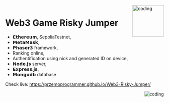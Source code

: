 <img align="right" alt="coding" src="https://i.ibb.co/Jxfw1z7/risky-Jumper-Web3-Icon.png" width="100" height="auto">

# Web3 Game Risky Jumper

- 𝗘𝘁𝗵𝗲𝗿𝗲𝘂𝗺, SepoliaTestnet,
- 𝗠𝗲𝘁𝗮𝗠𝗮𝘀𝗸,
- 𝗣𝗵𝗮𝘀𝗲𝗿𝟯 framework,
- Ranking online,
- Authentification using nick and generated ID on device,
- 𝗡𝗼𝗱𝗲.𝗷𝘀 server,
- 𝗘𝘅𝗽𝗿𝗲𝘀𝘀.𝗷𝘀,
- 𝗠𝗼𝗻𝗴𝗼𝗱𝗯 database

Check live: https://przemoprogrammer.github.io/Web3-Risky-Jumper/

<img align="right" alt="coding" src="https://i.ytimg.com/vi/zPRiNFE4dPk/maxresdefault.jpg">
